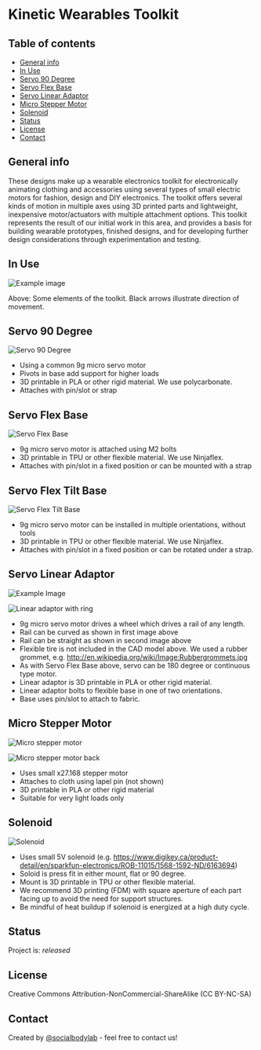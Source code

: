 # Kinetic Wearables Toolkit


## Table of contents
* [General info](#general-info)
* [In Use](#in-use)
* [Servo 90 Degree](#servo-90-degree)
* [Servo Flex Base](#servo-flex-base)
* [Servo Linear Adaptor](#servo-linear-adaptor)
* [Micro Stepper Motor](#micro-stepper-motor)
* [Solenoid](#solenoid)
* [Status](#status)
* [License](#license)
* [Contact](#contact)

## General info
These designs make up a wearable electronics toolkit for electronically animating clothing and accessories using several types of small electric motors for fashion, design and DIY electronics. The toolkit offers several kinds of motion in multiple axes using 3D printed parts and lightweight, inexpensive motor/actuators with multiple attachment options. This toolkit represents the result of our initial work in this area, and provides a basis for building wearable prototypes, finished designs, and for developing further design considerations through experimentation and testing.

## In Use

![Example image](./2020-Feb-15-800px-KWT-04.jpg)

Above: Some elements of the toolkit. Black arrows illustrate direction of movement.

## Servo 90 Degree

![Servo 90 Degree](./servo-90-degree.jpg)

* Using a common 9g micro servo motor
* Pivots in base add support for higher loads
* 3D printable in PLA or other rigid material. We use polycarbonate.
* Attaches with pin/slot or strap


## Servo Flex Base

![Servo Flex Base](./micro-servo-flex.jpg)

* 9g micro servo motor is attached using M2 bolts
* 3D printable in TPU or other flexible material. We use Ninjaflex.
* Attaches with pin/slot in a fixed position or can be mounted with a strap

## Servo Flex Tilt Base

![Servo Flex Tilt Base](./micro-servo-flex-tilt.jpg)

* 9g micro servo motor can be installed in multiple orientations, without tools
* 3D printable in TPU or other flexible material. We use Ninjaflex.
* Attaches with pin/slot in a fixed position or can be rotated under a strap.


## Servo Linear Adaptor

![Example Image](./servo-linear-with-rail.jpg)

![Linear adaptor with ring](./servo-linear-with-ring.jpg)

* 9g micro servo motor drives a wheel which drives a rail of any length.
* Rail can be curved as shown in first image above
* Rail can be straight as shown in second image above
* Flexible tire is not included in the CAD model above. We used a rubber grommet, e.g. http://en.wikipedia.org/wiki/Image:Rubbergrommets.jpg
* As with Servo Flex Base above, servo can be 180 degree or continuous type motor.
* Linear adaptor is 3D printable in PLA or other rigid material.
* Linear adaptor bolts to flexible base in one of two orientations.
* Base uses pin/slot to attach to fabric.

## Micro Stepper Motor

![Micro stepper motor](./micro-stepper.jpg)

![Micro stepper motor back](./micro-stepper-back.jpg)


* Uses small x27.168 stepper motor
* Attaches to cloth using lapel pin (not shown)
* 3D printable in PLA or other rigid material
* Suitable for very light loads only

## Solenoid

![Solenoid](./solenoid.jpg)

* Uses small 5V solenoid (e.g. https://www.digikey.ca/product-detail/en/sparkfun-electronics/ROB-11015/1568-1592-ND/6163694)
* Soloid is press fit in either mount, flat or 90 degree.
* Mount is 3D printable in TPU or other flexible material.
* We recommend 3D printing (FDM) with square aperture of each part facing up to avoid the need for support structures.
* Be mindful of heat buildup if solenoid is energized at a high duty cycle.

## Status
Project is: _released_

## License
Creative Commons Attribution-NonCommercial-ShareAlike (CC BY-NC-SA)

## Contact
Created by [@socialbodylab](https://www.socialbodylab.com) - feel free to contact us!
